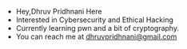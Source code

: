 - Hey,Dhruv Pridhnani Here
- Interested in Cybersecurity and Ethical Hacking
- Currently learning pwn and a bit of cryptography.
- You can reach me at dhruvpridhnani@gmail.com
